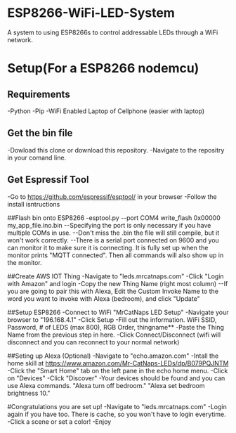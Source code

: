 # ESP8266-WiFi-LED-System
A system to using ESP8266s to control addressable LEDs through a WiFi network.

# Setup(For a ESP8266 nodemcu)

## Requirements
-Python
-Pip
-WiFi Enabled Laptop of Cellphone (easier with laptop)

## Get the bin file
-Dowload this clone or download this repository.
-Navigate to the repositry in your comand line.

## Get Espressif Tool
-Go to https://github.com/espressif/esptool/ in your browser
-Follow the install isntructions

##Flash bin onto ESP8266
-esptool.py --port COM4 write_flash 0x00000 my_app_file.ino.bin
--Specifying the port is only necessary if you have multiple COMs in use.
--Don't miss the .bin the file will still compile, but it won't work correctly.
--There is a serial port connected on 9600 and you can monitor it to make sure it is connecting. It is fully set up when the monitor prints "MQTT connected". Then all commands will also show up in the monitor.

##Create AWS IOT Thing
-Navigate to "leds.mrcatnaps.com"
-Click "Login with Amazon" and login
-Copy the new Thing Name (right most column)
--If you are going to pair this with Alexa, Edit the Custom Invoke Name to the word you want to invoke with Alexa (bedroom), and click "Update"

##Setup ESP8266
-Connect to WiFi "MrCatNaps LED Setup"
-Navigate your browser to "196.168.4.1"
-Click Setup
-Fill out the information. WiFi SSID, Password, # of LEDS (max 800), RGB Order, thingname**
-Paste the Thing Name from the previous step in here.
-Click Connect/Disconnect (wifi will disconnect and you can reconnect to your normal network)

##Seting up Alexa (Optional)
-Navigate to "echo.amazon.com"
-Intall the home skill at https://www.amazon.com/Mr-CatNaps-LEDs/dp/B079PQJNTM
-Click the "Smart Home" tab on the left pane in the echo home menu.
-Click on "Devices"
-Click "Discover"
-Your devices should be found and you can use Alexa commands. "Alexa turn off bedroom." "Alexa set bedroom brightness 10."

#Congratulations you are set up!
-Navigate to "leds.mrcatnaps.com"
-Login again if you have too. There is cache, so you won't have to login everytime. 
-Click a scene or set a color!
-Enjoy

